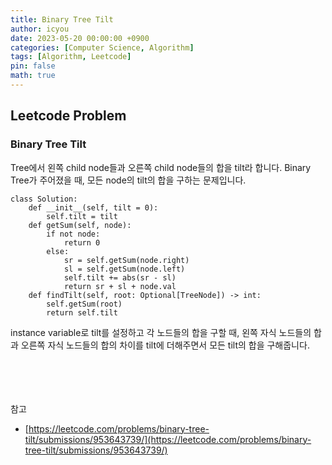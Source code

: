 ```yaml
---
title: Binary Tree Tilt
author: icyou
date: 2023-05-20 00:00:00 +0900
categories: [Computer Science, Algorithm]
tags: [Algorithm, Leetcode]
pin: false
math: true
---
```


## Leetcode Problem

### Binary Tree Tilt
Tree에서 왼쪽 child node들과 오른쪽 child node들의 합을 tilt라 합니다. Binary Tree가 주어졌을 때, 모든 node의 tilt의 합을 구하는 문제입니다.   
```
class Solution:
    def __init__(self, tilt = 0): 
        self.tilt = tilt
    def getSum(self, node):
        if not node:
            return 0
        else:
            sr = self.getSum(node.right)
            sl = self.getSum(node.left)
            self.tilt += abs(sr - sl)
            return sr + sl + node.val
    def findTilt(self, root: Optional[TreeNode]) -> int:
        self.getSum(root)
        return self.tilt
```  
instance variable로 tilt를 설정하고 각 노드들의 합을 구할 때, 왼쪽 자식 노드들의 합과 오른쪽 자식 노드들의 합의 차이를 tilt에 더해주면서 모든 tilt의 합을 구해줍니다.  


<br/><br/><br/><br/>
참고 
- [https://leetcode.com/problems/binary-tree-tilt/submissions/953643739/](https://leetcode.com/problems/binary-tree-tilt/submissions/953643739/)